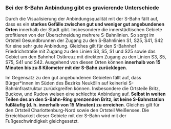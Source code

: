### Bei der S-Bahn Anbindung gibt es gravierende Unterschiede 
Durch die Visualisierung der Anbindungsqualität mit der S-Bahn fällt auf, dass es ein **starkes Gefälle zwischen gut und 
weniger gut angebundenen Orten** innerhalb der Stadt gibt. Insbesondere die innerstädtischen Gebiete profitieren von der 
Überschneidung mehrere S-Bahnlinien. So sorgt im Ortsteil 
<span class="marker-label" id="marker-label-light-rail-gesundbrunnen">Gesundbrunnen</span> der Zugang zu den 
S-Bahnlinien S1, S25, S41, S42 für eine sehr gute Anbindung. Gleiches gilt für den 
<span class="marker-label" id="marker-label-light-rail-friedrichstrasse"> S-Bahnhof Friedrichstraße</span> 
mit Zugang zu den Linien S3, S5, S1 und S25 sowie das Gebiet um den 
<span class="marker-label" id="marker-label-light-rail-ostkreuz">Bahnhof Ostkreuz</span> mit direktem Zugang zu den 
Linien S3, S5, S75, S41 und S42. Ausgehend von diesen Orten können **innerhalb von 15 Minuten bis zu 8 Kilometer mit 
der S-Bahn zurücklegen**.  

Im Gegensatz zu den gut angebundenen Gebieten fällt auf, dass Bürger*innen im Süden des Bezirks 
<span class="marker-label" id="marker-label-light-rail-neukoelln">Neukölln</span> auf keinerlei S-Bahninfrastruktur 
zurückgreifen können. Insbesondere die Ortsteile Britz, Buckow, und Rudow weisen eine schlechte Anbindung auf. 
**Selbst in weiten Teilen des an den S-Bahn-Ring grenzenden Britz, ist keine S-Bahnstation fußläufig 
(d. h. innerhalb von 15 Minuten) zu erreichen**. Gleiches gilt für den Ortsteil 
<span class="marker-label" id="marker-label-light-rail-charlottenburg-nord">Charlottenburg-Nord</span> sowie den 
Ortsteil <span class="marker-label" id="marker-label-light-rail-weissensee">Weißensee</span>. Die Erreichbarkeit dieser 
Gebiete mit der S-Bahn wird mit der Fußgeschwindigkeit gleichgesetzt.
